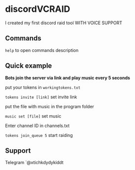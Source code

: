 # discordVCRAID
I created my first discord raid tool WITH VOICE SUPPORT

## Commands
`help` to open commands description

## Quick example
**Bots join the server via link and play music every 5 seconds**

put your tokens in `workingtokens.txt`

`tokens invite [link]` set invite link 

put the file with music in the program folder

`music set [file]` set music

Enter channel ID in channels.txt

`tokens join_queue 5` start raiding

## Support
Telegram `@xtichkdydykiddt
